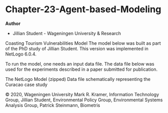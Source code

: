 # Chapter-23-Agent-based-Modeling
**Author** 
* Jillian Student - Wageningen University & Research


Coasting Tourism Vulnerabilities Model
The model below was built as part of the PhD study of Jillian Student.
This version was implemented in NetLogo 6.0.4.

To run the model, one needs an input data file.
The data file below was used for the experiments described in a paper submitted for publication.

The NetLogo Model (zipped)
Data file schematically representing the Curacao case study

© 2020, Wageningen University
Mark R. Kramer, Information Technology Group,
Jillian Student, Environmental Policy Group, Environmental Systems Analysis Group,
Patrick Steinmann, Biometris
